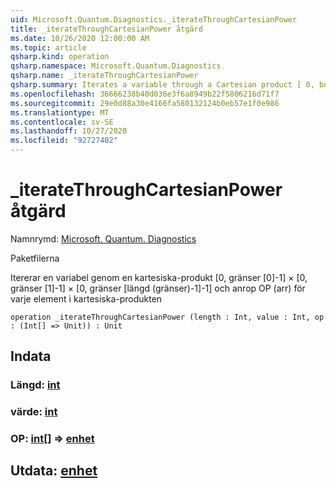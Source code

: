 ```yaml
---
uid: Microsoft.Quantum.Diagnostics._iterateThroughCartesianPower
title: _iterateThroughCartesianPower åtgärd
ms.date: 10/26/2020 12:00:00 AM
ms.topic: article
qsharp.kind: operation
qsharp.namespace: Microsoft.Quantum.Diagnostics
qsharp.name: _iterateThroughCartesianPower
qsharp.summary: Iterates a variable through a Cartesian product [ 0, bounds[0]-1 ] × [ 0, bounds[1]-1 ] × [ 0, bounds[Length(bounds)-1]-1 ] and calls op(arr) for every element of the Cartesian product
ms.openlocfilehash: 36666238b40d036e3f6a8949b22f5806216d71f7
ms.sourcegitcommit: 29e0d88a30e4166fa580132124b0eb57e1f0e986
ms.translationtype: MT
ms.contentlocale: sv-SE
ms.lasthandoff: 10/27/2020
ms.locfileid: "92727402"
---
```

# <a name="_iteratethroughcartesianpower-operation"></a>_iterateThroughCartesianPower åtgärd

Namnrymd: [Microsoft. Quantum. Diagnostics](xref:Microsoft.Quantum.Diagnostics)

Paketfilerna [](https://nuget.org/packages/)


Itererar en variabel genom en kartesiska-produkt [0, gränser [0]-1] × [0, gränser [1]-1] × [0, gränser [längd (gränser)-1]-1] och anrop OP (arr) för varje element i kartesiska-produkten

```qsharp
operation _iterateThroughCartesianPower (length : Int, value : Int, op : (Int[] => Unit)) : Unit
```


## <a name="input"></a>Indata

### <a name="length--int"></a>Längd: [int](xref:microsoft.quantum.lang-ref.int)




### <a name="value--int"></a>värde: [int](xref:microsoft.quantum.lang-ref.int)




### <a name="op--int--unit"></a>OP: [int](xref:microsoft.quantum.lang-ref.int)[] => [enhet](xref:microsoft.quantum.lang-ref.unit) 





## <a name="output--unit"></a>Utdata: [enhet](xref:microsoft.quantum.lang-ref.unit)

